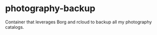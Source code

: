 # photography-backup
Container that leverages Borg and rcloud to backup all my photography catalogs.
